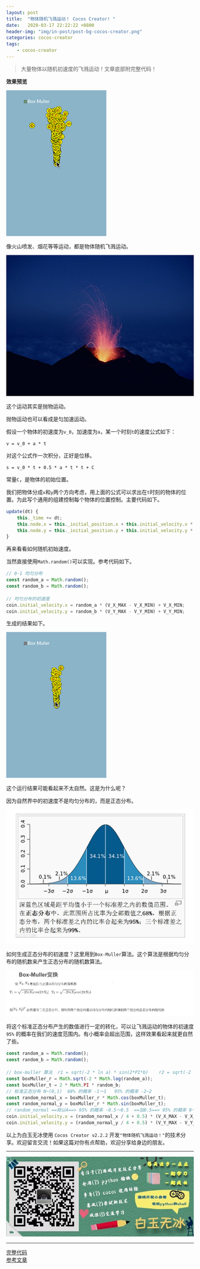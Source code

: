 ```yaml
---
layout: post
title:  "物体随机飞溅运动！ Cocos Creator! "
date:   2020-03-17 22:22:22 +0800
header-img: "img/in-post/post-bg-cocos-creator.png"
categories: cocos-creator
tags:
    - cocos-creator
---
```


> 大量物体以随机初速度的飞溅运动！文章底部附完整代码！

**效果预览**

![](/img/in-post/202003/17-01.gif)  

像火山喷发、烟花等等运动，都是物体随机飞溅运动。  

![](/img/in-post/202003/17-02.jpg)  

这个运动其实是抛物运动。

抛物运动也可以看成是匀加速运动。  

假设一个物体的初速度为`v_0`，加速度为`a`，某一个时刻`t`的速度公式如下：

```
v = v_0 + a * t
```

对这个公式作一次积分，正好是位移。

```
s = v_0 * t + 0.5 * a * t * t + C
```

常量`C`，是物体的初始位置。  

我们把物体分成`x`和`y`两个方向考虑，用上面的公式可以求出在`t`时刻的物体的位置。为此写个通用的组建控制每个物体的位置控制。主要代码如下。  

```ts
update(dt) {
    this._time += dt;
    this.node.x = this._initial_position.x + this.initial_velocity.x * this._time + this.acceleration.x * this._time * this._time / 2;
    this.node.y = this._initial_position.y + this.initial_velocity.y * this._time + this.acceleration.y * this._time * this._time / 2;
}
```

再来看看如何随机初始速度。

当然直接使用`Math.random()`可以实现。参考代码如下。

```ts
// 0-1 均匀分布
const random_a = Math.random();
const random_b = Math.random();

// 均匀分布的初速度
coin.initial_velocity.x = random_a * (V_X_MAX - V_X_MIN) + V_X_MIN;
coin.initial_velocity.y = random_b * (V_Y_MAX - V_Y_MIN) + V_Y_MIN;
```

生成的结果如下。  

![](/img/in-post/202003/17-03.gif)   

这个运行结果可能看起来不太自然。这是为什么呢？

因为自然界中的初速度不是均匀分布的，而是正态分布。  

![](/img/in-post/202003/17-04.jpg)  

如何生成正态分布的初速度？这里用到`Box-Muller`算法。这个算法是根据均匀分布的随机数来产生正态分布的随机数算法。  

![](/img/in-post/202003/17-05.jpg)   

将这个标准正态分布产生的数值进行一定的转化，可以让飞溅运动的物体的初速度 `95%` 的概率在我们的速度范围内。有小概率会超出范围，这样效果看起来就更自然了些。    

```ts
const random_a = Math.random();
const random_b = Math.random();

// box-muller 算法  r1 = sqrt(-2 * ln a) * sin(2*PI*b)    r2 = sqrt(-2 * ln a) * cos(2*PI*b)
const boxMuller_r = Math.sqrt(-2 * Math.log(random_a));
const boxMuller_t = 2 * Math.PI * random_b;
// 标准正态分布 N~(0,1)  68% 的概率 -1～1   95% 的概率 -2~2
const random_normal_x = boxMuller_r * Math.cos(boxMuller_t);
const random_normal_y = boxMuller_r * Math.sin(boxMuller_t);
// random_normal ==除以4==> 95% 的概率 -0.5～0.5  ==加0.5==> 95% 的概率 0～1
coin.initial_velocity.x = (random_normal_x / 4 + 0.5) * (V_X_MAX - V_X_MIN) + V_X_MIN;
coin.initial_velocity.y = (random_normal_y / 4 + 0.5) * (V_Y_MAX - V_Y_MIN) + V_Y_MIN;
```

以上为白玉无冰使用 `Cocos Creator v2.2.2` 开发`"物体随机飞溅运动！"`的技术分享。欢迎留言交流！如果这篇对你有点帮助，欢迎分享给身边的朋友。  


---

![](/img/in-post/bottom.png)  

---

[完整代码](https://github.com/baiyuwubing/cocos-creator-examples/tree/master/splash)   
[参考文章](https://mp.weixin.qq.com/s/Qu9Uy55KvUX5sSLt_PTUJQ)